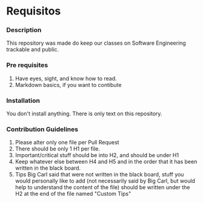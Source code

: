 # Requisitos

### Description
This repository was made do keep our classes on Software Engineering trackable and public.

### Pre requisites
1. Have eyes, sight, and know how to read.
2. Markdown basics, if you want to contibute

### Installation
You don't install anything. There is only text on this repository.

### Contribution Guidelines
1. Please alter only one file per Pull Request
2. There should be only 1 H1 per file.
3. Important/critical stuff should be into H2, and should be under H1
4. Keep whatever else between H4 and H5 and in the order that it has been written in the black board.
5. Tips Big Carl said that were not written in the black board, stuff you would personally like to add (not necessarily said by Big Carl, but would help to understand the content of the file) should be written under the H2 at the end of the file named "Custom Tips"
